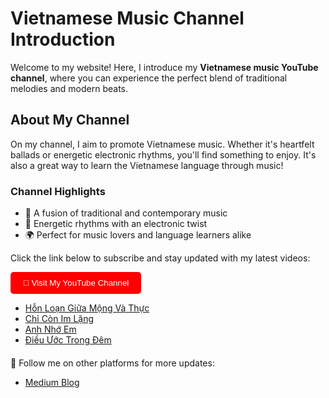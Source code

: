 <!DOCTYPE html>
<html lang="en">
<head>
  <meta charset="UTF-8">
  <meta name="viewport" content="width=device-width, initial-scale=1.0">
 
</head>
<body>
  <h1>Vietnamese Music Channel Introduction</h1>
  <p>Welcome to my website! Here, I introduce my <strong>Vietnamese music YouTube channel</strong>, where you can experience the perfect blend of traditional melodies and modern beats.</p>
  
  <h2>About My Channel</h2>
  <p>On my channel, I aim to promote Vietnamese music. Whether it's heartfelt ballads or energetic electronic rhythms, you'll find something to enjoy. It's also a great way to learn the Vietnamese language through music!</p>

  <h3>Channel Highlights</h3>
  <ul>
    <li>🎵 A fusion of traditional and contemporary music</li>
    <li>🥁 Energetic rhythms with an electronic twist</li>
    <li>🌍 Perfect for music lovers and language learners alike</li>
  </ul>

  <p>Click the link below to subscribe and stay updated with my latest videos:</p>
  <a href="https://www.youtube.com/@dinochuangtw" target="_blank">
    <button style="padding: 10px 20px; background-color: #FF0000; color: white; border: none; border-radius: 5px; cursor: pointer;">
      🔗 Visit My YouTube Channel
    </button>
  </a>
  <ul>
    <li> <a href="https://youtu.be/E5baaKX-Q_o"  target="_blank">Hỗn Loạn Giữa Mộng Và Thực </a></li>
    <li> <a href="https://youtu.be/xkqIohcN4c4"  target="_blank">Chỉ Còn Im Lặng</a></li>
    <li> <a href="https://youtu.be/tFnJ5hIWmTQ"  target="_blank">Anh Nhớ Em</a></li>
    <li> <a href="https://youtu.be/qLZeBTwVxZc"  target="_blank">Điều Ước Trong Đêm</a></li>
  
    
  </ul>
 

  <footer style="margin-top: 20px;">
    <p>📱 Follow me on other platforms for more updates:</p>
    <ul>
      <li><a href="https://medium.com/@dino5168" target="_blank">Medium Blog</a></li>
    </ul>
  </footer>
</body>
</html>
